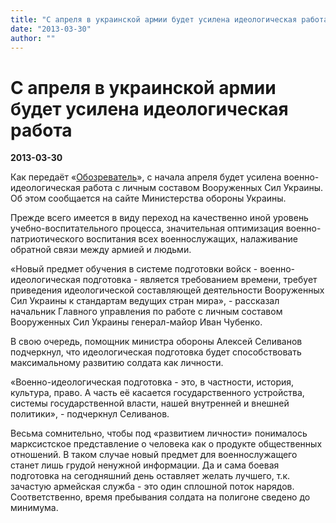 ```yaml
---
title: "С апреля в украинской армии будет усилена идеологическая работа"
date: "2013-03-30"
author: ""
---
```


# С апреля в украинской армии будет усилена идеологическая работа

**2013-03-30** 

Как передаёт «[Обозреватель](http://obozrevatel.com/)», с начала апреля будет усилена военно-идеологическая работа с личным составом Вооруженных Сил Украины. Об этом сообщается на сайте Министерства обороны Украины.

Прежде всего имеется в виду переход на качественно иной уровень учебно-воспитательного процесса, значительная оптимизация военно-патриотического воспитания всех военнослужащих, налаживание обратной связи между армией и людьми.

«Новый предмет обучения в системе подготовки войск - военно-идеологическая подготовка - является требованием времени, требует приведения идеологической составляющей деятельности Вооруженных Сил Украины к стандартам ведущих стран мира», - рассказал начальник Главного управления по работе с личным составом Вооруженных Сил Украины генерал-майор Иван Чубенко.

В свою очередь, помощник министра обороны Алексей Селиванов подчеркнул, что идеологическая подготовка будет способствовать максимальному развитию солдата как личности.

«Военно-идеологическая подготовка - это, в частности, история, культура, право. А часть её касается государственного устройства, системы государственной власти, нашей внутренней и внешней политики», - подчеркнул Селиванов.

Весьма сомнительно, чтобы под «развитием личности» понималось марксистское представление о человека как о продукте общественных отношений. В таком случае новый предмет для военнослужащего станет лишь грудой ненужной информации. Да и сама боевая подготовка на сегодняшний день оставляет желать лучшего, т.к. зачастую армейская служба - это один сплошной поток нарядов. Соответственно, время пребывания солдата на полигоне сведено до минимума.